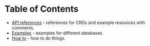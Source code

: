 # Table of Contents

* [API references](api/) - references for CRDs and example resources with comments.
* [Examples](examples/) - examples for different databases.
* [How to](howto/) - how to do things.
